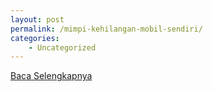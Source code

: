 ```yaml
---
layout: post
permalink: /mimpi-kehilangan-mobil-sendiri/
categories:
    - Uncategorized
---
```


[Baca Selengkapnya](/02)